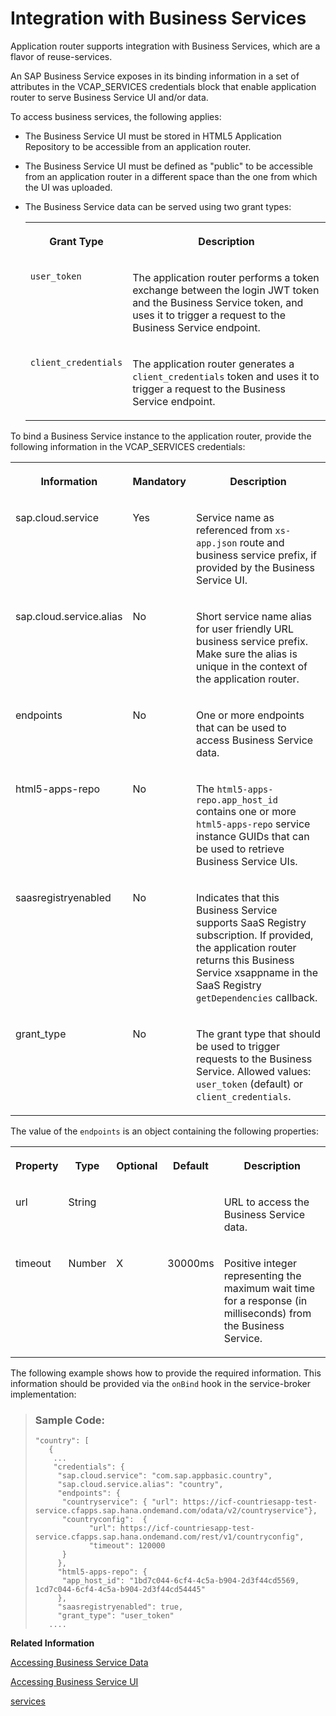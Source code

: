 <!-- loiof6337cd6065a42b59579c069256072ec -->

# Integration with Business Services

Application router supports integration with Business Services, which are a flavor of reuse-services.

An SAP Business Service exposes in its binding information in a set of attributes in the VCAP\_SERVICES credentials block that enable application router to serve Business Service UI and/or data.

To access business services, the following applies:

-   The Business Service UI must be stored in HTML5 Application Repository to be accessible from an application router.

-   The Business Service UI must be defined as "public" to be accessible from an application router in a different space than the one from which the UI was uploaded.

-   The Business Service data can be served using two grant types:


    <table>
    <tr>
    <th valign="top">

    Grant Type


    
    </th>
    <th valign="top">

    Description


    
    </th>
    </tr>
    <tr>
    <td valign="top">

    `user_token`


    
    </td>
    <td valign="top">

    The application router performs a token exchange between the login JWT token and the Business Service token, and uses it to trigger a request to the Business Service endpoint.


    
    </td>
    </tr>
    <tr>
    <td valign="top">

    `client_credentials`


    
    </td>
    <td valign="top">

    The application router generates a `client_credentials` token and uses it to trigger a request to the Business Service endpoint.


    
    </td>
    </tr>
    </table>
    

To bind a Business Service instance to the application router, provide the following information in the VCAP\_SERVICES credentials:


<table>
<tr>
<th valign="top">

Information



</th>
<th valign="top">

Mandatory



</th>
<th valign="top">

Description



</th>
</tr>
<tr>
<td valign="top">

sap.cloud.service



</td>
<td valign="top">

Yes



</td>
<td valign="top">

Service name as referenced from `xs-app.json` route and business service prefix, if provided by the Business Service UI.



</td>
</tr>
<tr>
<td valign="top">

sap.cloud.service.alias



</td>
<td valign="top">

No



</td>
<td valign="top">

Short service name alias for user friendly URL business service prefix. Make sure the alias is unique in the context of the application router.



</td>
</tr>
<tr>
<td valign="top">

endpoints



</td>
<td valign="top">

No



</td>
<td valign="top">

One or more endpoints that can be used to access Business Service data.



</td>
</tr>
<tr>
<td valign="top">

html5-apps-repo



</td>
<td valign="top">

No



</td>
<td valign="top">

The `html5-apps-repo.app_host_id` contains one or more `html5-apps-repo` service instance GUIDs that can be used to retrieve Business Service UIs.



</td>
</tr>
<tr>
<td valign="top">

saasregistryenabled



</td>
<td valign="top">

No



</td>
<td valign="top">

Indicates that this Business Service supports SaaS Registry subscription. If provided, the application router returns this Business Service xsappname in the SaaS Registry `getDependencies` callback.



</td>
</tr>
<tr>
<td valign="top">

grant\_type



</td>
<td valign="top">

No



</td>
<td valign="top">

The grant type that should be used to trigger requests to the Business Service. Allowed values: `user_token` \(default\) or `client_credentials`.



</td>
</tr>
</table>

The value of the `endpoints` is an object containing the following properties:


<table>
<tr>
<th valign="top">

Property



</th>
<th valign="top">

Type



</th>
<th valign="top">

Optional



</th>
<th valign="top">

Default



</th>
<th valign="top">

Description



</th>
</tr>
<tr>
<td valign="top">

url



</td>
<td valign="top">

String



</td>
<td valign="top">

 



</td>
<td valign="top">

 



</td>
<td valign="top">

URL to access the Business Service data.



</td>
</tr>
<tr>
<td valign="top">

timeout



</td>
<td valign="top">

Number



</td>
<td valign="top">

X



</td>
<td valign="top">

30000ms



</td>
<td valign="top">

Positive integer representing the maximum wait time for a response \(in milliseconds\) from the Business Service.



</td>
</tr>
</table>

The following example shows how to provide the required information. This information should be provided via the `onBind` hook in the service-broker implementation:

> ### Sample Code:  
> ```lang-java
> "country": [
>    {
>     ...
>     "credentials": {
>      "sap.cloud.service": "com.sap.appbasic.country", 
>      "sap.cloud.service.alias": "country",            
>      "endpoints": {                                   
>       "countryservice": { "url": https://icf-countriesapp-test-service.cfapps.sap.hana.ondemand.com/odata/v2/countryservice"},
>       "countryconfig":  { 
>             "url": https://icf-countriesapp-test-service.cfapps.sap.hana.ondemand.com/rest/v1/countryconfig",
>             "timeout": 120000 
>       }
>      },
>      "html5-apps-repo": {                           
>       "app_host_id": "1bd7c044-6cf4-4c5a-b904-2d3f44cd5569, 1cd7c044-6cf4-4c5a-b904-2d3f44cd54445"
>      },
>      "saasregistryenabled": true,
>      "grant_type": "user_token"
>    ....
> ```

**Related Information**  


[Accessing Business Service Data](Accessing_Business_Service_Data_783809d.md "This section describes how the application router accesses the Business Service data.")

[Accessing Business Service UI](Accessing_Business_Service_UI_0f1f92e.md "This section provides information about accessing Business Services UIs that are stored in HTML5 Application Repository.")

[services](services_92741fa.md "Specify options for a service in your application.")

